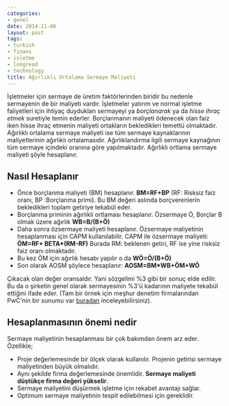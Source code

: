 ```yaml
---
categories:
- genel
date: 2014-11-06
layout: post
tags:
- turkish
- finans
- isletme
- longread
- technology
title: Ağırlıklı Ortalama Sermaye Maliyeti
---
```


İşletmeler için sermaye de üretim faktörlerinden biridir bu nedenle sermayenin de bir maliyeti vardır. İşletmeler yatırım ve normal işletme faliyetleri için ihtiyaç duydukları sermayeyi ya _borçlanarak_ ya da _hisse ihraç etmek_ suretiyle temin ederler. Borçlanmanın maliyeti ödenecek olan faiz iken hisse ihraç etmenin maliyeti ortakların bekledikleri temettü olmaktadır. Ağırlıklı ortalama sermaye maliyeti ise tüm sermaye kaynaklarının maliyetlerinin ağırlıklı ortalamasıdır. Ağırlıklandırma ilgili sermaye kaynağının tüm sermaye içindeki oranına göre yapılmaktadır. Ağırlıklı ortlama sermaye maliyeti şöyle hesaplanır.

## Nasıl Hesaplanır

- Önce borçlanma maliyeti (BM) hesaplanır. **BM=RF+BP** (RF: Risksiz faiz oranı, BP :Borçlanma primi). Bu BM değeri aslında borçverenlerin bekledikleri toplam getiriye tekabül eder.
- Borçlanma priminin ağırlıklı ortlaması hesaplanır. Özsermaye Ö, Borçlar B olmak üzere ağırlık **WB=B/(B+Ö)**
- Daha sonra özsermaye maliyeti hesaplanır. Özsermaye maliyetinin hesaplanması için CAPM kullanılabilir. CAPM ile özsermaye maliyeti: **ÖM=RF+ BETA\*(RM-RF)** Burada RM: beklenen getiri, RF ise yine risksiz faiz oranı olmaktadır.
- Bu kez ÖM için ağırlık hesabı yapılır o da **WÖ=Ö/(B+Ö)**
- Son olarak AOSM şöylece hesaplanır: **AOSM=BM\*WB+ÖM+WÖ**

Çıkacak olan değer oransaldır. Yani sözgelimi %3 gibi bir sonuç elde edilir. Bu da o şirketin genel olarak sermayesinin %3'ü kadarının maliyete tekabül ettiğini ifade eder. (Tam bir örnek için meşhur denetim firmalarından PwC'nin bir sunumu var [buradan](https://www.okul.pwc.com.tr/images/uploadfile/content/635228735851890499.pdf) inceleyebilirsiniz).

## Hesaplanmasının önemi nedir

Sermaye maliyetinin hesaplanması bir çok bakımdan önem arz eder. Özellikle;

- Proje değerlemesinde bir ölçek olarak kullanılır. Projenin getirisi sermaye maliyetinden büyük olmalıdır.
- Aynı şekilde firma değerlemesinde önemlidir. **Sermaye maliyeti düştükçe firma değeri yükselir**.
- Sermaye maliyetini düşürmek işletme için rekabet avantajı sağlar.
- Optimum sermaye maliyetinin tespit edilebilmesi için gereklidir.
